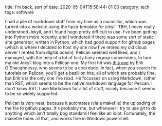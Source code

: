 title: I'm back, sort of
date: 2020-05-04T15:58:44+01:00
category: tech
tags: software


I had a pile of markdown stuff from my time as a councillor, which was turned into a website
using the hpstr template for jekyll. TBH, I never really understood Jekyll, and I found hugo 
pretty difficult to use. I've been getting into Python more recently, and I wondered if
there was some sort of static site generator, written in Python, which had good support
for github pages (which is where I decided to host my site now I've retired my old 
cloud server I rented from digital ocean). Pelican seemed well liked, and I managed,
with the help of a lot of fairly hairy regexp conversions,
to turn my old Jekyll blog into a Pelican one. My first hit was [this one](https://opensource.com/article/19/5/run-your-blog-github-pages-python) by Erik O'Shaughnessy, who seems to be a cool dude. In fact, when you search for tutorials on Pelican, 
you'll get a bazillion hits, all of which are probably fine, but Erik's is the only one I've read.
He focusses on using Markdown, rather than RST, which seems to be the native markdown
language for Pelican. I don't know RST: I use Markdown for a lot of stuff, 
mainly because it seems to be so widely supported.

Pelican is very neat, because it automates (via a makefile) the uploading of the file to github pages. It's probably me, but whenever I try to use git to do anything which isn't totally 
bog standard I feel like an idiot. Fortunately, the makefile hides all that, and works fine
in Windows powershell.





